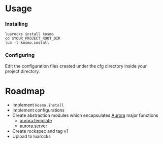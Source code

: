 # Usage

### Installing

```
luarocks install kosmo
cd $YOUR_PROJECT_ROOT_DIR
lua -l kosmo.install
```
### Configuring

Edit the configuration files created under the cfg directory inside your project directory.


# Roadmap

* Implement `kosmo.install`
* Implement configurations
* Create abstraction modules which encapsulates [Aurora](../aurora/home) major functions
  * [aurora.template](../aurora/template)
  * [aurora.server](../aurora/server)
* Create rockspec and tag v1
* Upload to luarocks